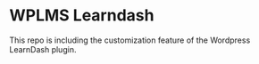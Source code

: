 # WPLMS Learndash

This repo is including the customization feature of the Wordpress LearnDash plugin.